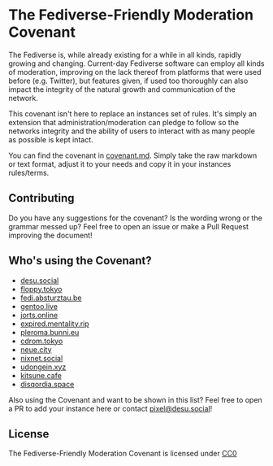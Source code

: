 # The Fediverse-Friendly Moderation Covenant

The Fediverse is, while already existing for a while in all kinds, rapidly growing and changing. Current-day Fediverse software can employ all kinds of moderation, improving on the lack thereof from platforms that were used before (e.g. Twitter), but features given, if used too thoroughly can also impact the integrity of the natural growth and communication of the network.

This covenant isn't here to replace an instances set of rules. It's simply an extension that administration/moderation can pledge to follow so the networks integrity and the ability of users to interact with as many people as possible is kept intact.

You can find the covenant in [covenant.md](covenant.md). Simply take the raw markdown or text format, adjust it to your needs  and copy it in your instances rules/terms.

## Contributing

Do you have any suggestions for the covenant? Is the wording wrong or the grammar messed up? Feel free to open an issue or make a Pull Request improving the document!

## Who's using the Covenant?

* [desu.social](https://desu.social)
* [floppy.tokyo](https://floppy.tokyo/)
* [fedi.absturztau.be](https://fedi.absturztau.be)
* [gentoo.live](https://gentoo.live)
* [jorts.online](https://jorts.online)
* [expired.mentality.rip](https://expired.mentality.rip)
* [pleroma.bunni.eu](https://pleroma.bunni.eu)
* [cdrom.tokyo](https://cdrom.tokyo)
* [neue.city](https://neue.city)
* [nixnet.social](https://nixnet.social)
* [udongein.xyz](https://udongein.xyz)
* [kitsune.cafe](https://kitsune.cafe)
* [disqordia.space](https://disqordia.space)

Also using the Covenant and want to be shown in this list? Feel free to open a PR to add your instance here or contact [pixel@desu.social](https://desu.social/@pixel)!

## License

The Fediverse-Friendly Moderation Covenant is licensed under [CC0](LICENSE)

